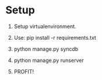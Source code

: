 Setup
=====

1. Setup virtualenvironment.

1. Use: pip install -r requirements.txt

1. python manage.py syncdb

1. python manage.py runserver

1. PROFIT!
